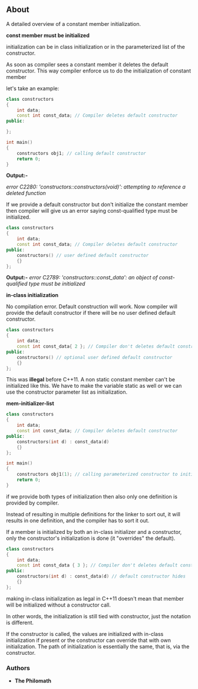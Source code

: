 ## About
A detailed overview of a constant member initialization.

**const member must be initialized**

initialization can be in class initialization or in the parameterized list of the constructor.

As soon as compiler sees a constant member it deletes the default constructor. This way compiler enforce us to do the initialization of constant member

let's take an example:
```cpp
class constructors
{
    int data;
    const int const_data; // Compiler deletes default constructor
public:

};

int main()
{
    constructors obj1; // calling default constructor
    return 0;
}
```
**Output:-**

_error C2280: 'constructors::constructors(void)': attempting to reference a deleted function_

If we provide a default constructor but don't initialize the constant member then compiler will give us an error saying const-qualified type must be initialized.

```cpp
class constructors
{
    int data;
    const int const_data; // Compiler deletes default constructor
public:
    constructors() // user defined default constructor
    {}
};
```
**Output:-**
_error C2789: 'constructors::const_data': an object of const-qualified type must be initialized_

**in-class initialization**

No compilation error. Default construction will work.
Now compiler will provide the default constructor if there will be no user defined default constructor.
```cpp
class constructors
{
    int data;
    const int const_data{ 2 }; // Compiler don't deletes default constructor as we are initializing const here
public:
    constructors() // optional user defined default constructor
    {}
};
```
This was **illegal** before C++11. A non static constant member can't be initialized like this. We have to make the variable static as well or we can use the constructor parameter list as initialization.

**mem-initializer-list**
```cpp
class constructors
{
    int data;
    const int const_data; // Compiler deletes default constructor
public:
    constructors(int d) : const_data(d)
    {}
};

int main()
{
    constructors obj1(1); // calling parameterized constructor to initialized const member.
    return 0;
}
```

if we provide both types of initialization then also only one definition is provided by compiler.

Instead of resulting in multiple definitions for the linker to sort out, it will results in one definition, and the compiler has to sort it out.

If a member is initialized by both an in-class initializer and a constructor, only the constructor's initialization is done (it "overrides" the default).

```cpp
class constructors
{
    int data;
    const int const_data { 3 }; // Compiler don't deletes default constructor
public:
    constructors(int d) : const_data(d) // default constructor hides
    {}
};
```
making in-class initialization as legal in C++11 doesn't mean that member will be initialized without a constructor call.

In other words, the initialization is still tied with constructor, just the notation is different.

If the constructor is called, the values are initialized with in-class initialization if present or the constructor can override that with own initialization. The path of initialization is essentially the same, that is, via the constructor.


### Authors

* **The Philomath**
